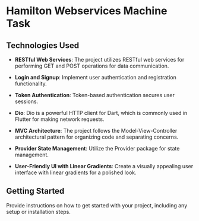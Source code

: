 # Hamilton Webservices Machine Task
## Technologies Used

- **RESTful Web Services**: The project utilizes RESTful web services for performing GET and POST operations for data communication.

- **Login and Signup**: Implement user authentication and registration functionality.

- **Token Authentication**: Token-based authentication secures user sessions.

- **Dio**: Dio is a powerful HTTP client for Dart, which is commonly used in Flutter for making network requests.

- **MVC Architecture**: The project follows the Model-View-Controller architectural pattern for organizing code and separating concerns.

- **Provider State Management**: Utilize the Provider package for state management.
  
- **User-Friendly UI with Linear Gradients**: Create a visually appealing user interface with linear gradients for a polished look.


## Getting Started

Provide instructions on how to get started with your project, including any setup or installation steps.


